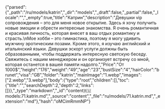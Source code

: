 {"parsed":{"_path":"/ru/models/katrin","_dir":"models","_draft":false,"_partial":false,"_locale":"","_empty":true,"title":"Катрин","description":"Девушки vip сопровождения – это для меня новое открытие. Здесь я хочу получить новые эмоции и обрести интересные знакомства. Я очень романтичная и красивая личность, которая внесет в ваш отдых романтику и страсть.\nМое хобби – это гимнастика, поэтому я могу удивить мужчину эротическим позами. Кроме этого, я изучаю английский и итальянский языки. Девушки эскорт услуги должны быть образованными, чтобы поддержать интересную светскую беседу. Свяжитесь с нашим менеджером и он организует встречу со мной, которая останется в вашей памяти надолго.","Price":"От 1000$","height":"176","weight":"49","age":"23","bustSize":"4","hairColor":"brunet","visa":"GB","folder":"katrin","mainImage":"1.webp","images":["2.webp","3.webp"],"body":{"type":"root","children":[],"toc":{"title":"","searchDepth":2,"depth":2,"links":[]}},"_type":"markdown","_id":"content:ru:models:71.katrin.md","_source":"content","_file":"ru/models/71.katrin.md","_extension":"md"},"hash":"oMCimRmmNP"}